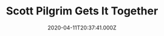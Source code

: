 ---
title: "Scott Pilgrim Gets It Together"
date: 2020-04-11T20:37:41.000Z
permalink: /almanac/books/2020-04-11-scott-pilgrim-4/index.html
isbn13: 978-1620100035
---